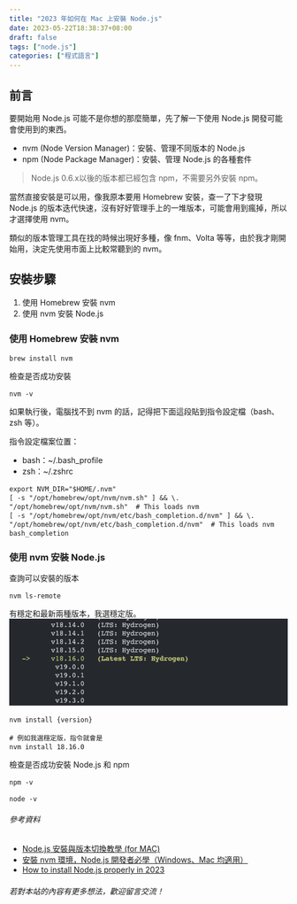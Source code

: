 ```yaml
---
title: "2023 年如何在 Mac 上安裝 Node.js"
date: 2023-05-22T18:38:37+08:00
draft: false
tags: ["node.js"]
categories: ["程式語言"]
---
```


## 前言
要開始用 Node.js 可能不是你想的那麼簡單，先了解一下使用 Node.js 開發可能會使用到的東西。

 - nvm (Node Version Manager)：安裝、管理不同版本的 Node.js
 - npm (Node Package Manager)：安裝、管理 Node.js 的各種套件

>Node.js 0.6.x以後的版本都已經包含 npm，不需要另外安裝 npm。

當然直接安裝是可以用，像我原本要用 Homebrew 安裝，查一了下才發現 Node.js 的版本迭代快速，沒有好好管理手上的一堆版本，可能會用到瘋掉，所以才選擇使用 nvm。

類似的版本管理工具在找的時候出現好多種，像 fnm、Volta 等等，由於我才剛開始用，決定先使用市面上比較常聽到的 nvm。

## 安裝步驟
1. 使用 Homebrew 安裝 nvm
2. 使用 nvm 安裝 Node.js

### 使用 Homebrew 安裝 nvm
```
brew install nvm
```

檢查是否成功安裝
```
nvm -v
```
如果執行後，電腦找不到 nvm 的話，記得把下面這段貼到指令設定檔（bash、zsh 等）。

指令設定檔案位置：
  - bash：~/.bash_profile
  - zsh：~/.zshrc

```
export NVM_DIR="$HOME/.nvm"
[ -s "/opt/homebrew/opt/nvm/nvm.sh" ] && \. "/opt/homebrew/opt/nvm/nvm.sh"  # This loads nvm
[ -s "/opt/homebrew/opt/nvm/etc/bash_completion.d/nvm" ] && \. "/opt/homebrew/opt/nvm/etc/bash_completion.d/nvm"  # This loads nvm bash_completion
```

### 使用 nvm 安裝 Node.js
查詢可以安裝的版本
```
nvm ls-remote
```

有穩定和最新兩種版本，我選穩定版。
![](2023-05-22-18-48-30.png)

```
nvm install {version}

# 例如我選穩定版，指令就會是
nvm install 18.16.0
```

檢查是否成功安裝 Node.js 和 npm
```
npm -v
```

```
node -v
```

###### 參考資料
 - [Node.js 安裝與版本切換教學 (for MAC)](http://icarus4.logdown.com/posts/175092-nodejs-installation-guide)
 - [安裝 nvm 環境，Node.js 開發者必學（Windows、Mac 均適用）](https://www.casper.tw/development/2022/01/10/install-nvm/)
 - [How to install Node.js properly in 2023](https://blog.apify.com/how-to-install-nodejs/)

###### 若對本站的內容有更多想法，歡迎留言交流！